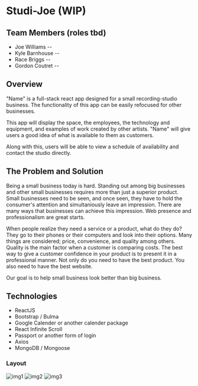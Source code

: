 # Studi-Joe (WIP)

## Team Members (roles tbd)
  * Joe Williams -- 
  * Kyle Barnhouse --
  * Race Briggs --
  * Gordon Coutret --

## Overview
"Name" is a full-stack react app designed for a small recording-studio business. 
The functionality of this app can be easily refocused for other businesses.

This app will display the space, the employees, the technology and equipment, and examples of work created by other artists. "Name" will give users a good idea of what is available to them as customers.

Along with this, users will be able to view a schedule of availability and contact the studio directly. 

## The Problem and Solution
Being a small business today is hard. Standing out among big businesses and other small businesses requires more than just a superior product. Small businesses need to be seen, and once seen, they have to hold the consumer's attention and simultaniously leave an impression. There are many ways that businesses can achieve this impression. Web presence and professionalism are great starts. 

When people realize they need a service or a product, what do they do? They go to their phones or their computers and look into their options. Many things are considered; price, convenience, and quality among others. Quality is the main factor when a customer is comparing costs. The best way to give a customer confidence in your product is to present it in a professional manner. Not only do you need to have the best product. You also need to have the best website.

Our goal is to help small business look better than big business. 



## Technologies
  * ReactJS
  * Bootstrap / Bulma
  * Google Calender or another calender package
  * React Infinite Scroll
  * Passport or another form of login
  * Axios
  * MongoDB / Mongoose

### Layout

![img1](/images/project-3proposalimg1.jpg)
![img2](/images/project-3proposalimg2.jpg)
![img3](/images/project-3proposalimg3.jpg)